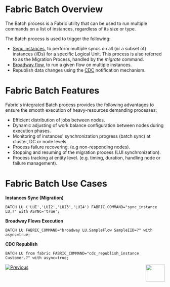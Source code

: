 # **Fabric Batch Overview** 
The Batch process is a Fabric utility that can be used to run multiple commands on a list of instances, regardless of its size or type. 

The Batch process is used to trigger the following:
- [Sync instances](/articles/14_sync_LU_instance/01_sync_LUI_overview.md), to perform multiple syncs on all (or a subset of) instances (iIDs) for a specific Logical Unit. This process is also referred to as the Migration Process, handled by the *migrate* command.
- [Broadway flow](/articles/19_Broadway/01_broadway_overview.md), to run a given flow on multiple instances.
- Republish data changes using the [CDC](/articles/18_fabric_cdc/02_cdc_messages.md) notification mechanism.


# **Fabric Batch Features**
Fabric's integrated Batch process provides the following advantages to ensure the smooth execution of heavy-resources demanding processes:
- Efficient distribution of jobs between nodes.
- Dynamic adjusting of work balance configuration between nodes during execution phases.
- Monitoring of instances' synchronization progress (batch sync) at cluster, DC or node levels.
- Process failure recovering. (e.g non-responding nodes).
- Stopping and resuming of the migration process (LUI synchronization).
- Process tracking at entity level. (e.g. timing, duration, handling node or failure management).

# **Fabric Batch Use Cases**

**Instances Sync (Migration)**

```BATCH LU ('LUI','LUI2','LUI3','LUI4') FABRIC_COMMAND="sync_instance LU.?" with ASYNC='true';```

**Broadway Flows Execution**

```BATCH LU FABRIC_COMMAND="broadway LU.SampleFlow SampleIID=?" with async=true;```

**CDC Republish**

```BATCH LU from fabric FABRIC_COMMAND="cdc_republish_instance Customer.?" with async=true;```



[![Previous](/articles/images/Previous.png)](/articles/20_jobs_and_batch_services/10_jobs_and_batches_affinity.md)[<img align="right" width="60" height="54" src="/articles/images/Next.png">](/articles/20_jobs_and_batch_services/12_batch_sync_commands.md)

